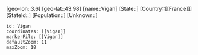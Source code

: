 ﻿---
location: [43.98,3.6]
mapzoom: [7,12] 
mapmarker: city 
type: City
tags:
- geo/City


SpocWebEntityId: 35282
isDeleted: false
confidential: public

---
[geo-lon::3.6]
[geo-lat::43.98]
[name::Vigan]
[State::]
[Country::[[France]]]
[StateId::]
[Population::]
[Unknown::]


```leaflet
id: Vigan
coordinates: [[Vigan]]
markerFile: [[Vigan]]
defaultZoom: 11 
maxZoom: 18
```
